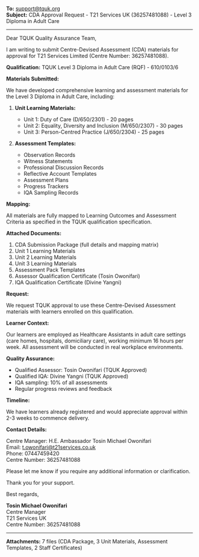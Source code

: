 **To:** support@tquk.org  
**Subject:** CDA Approval Request - T21 Services UK (36257481088) - Level 3 Diploma in Adult Care

---

Dear TQUK Quality Assurance Team,

I am writing to submit Centre-Devised Assessment (CDA) materials for approval for T21 Services Limited (Centre Number: 36257481088).

**Qualification:** TQUK Level 3 Diploma in Adult Care (RQF) - 610/0103/6

**Materials Submitted:**

We have developed comprehensive learning and assessment materials for the Level 3 Diploma in Adult Care, including:

1. **Unit Learning Materials:**
   - Unit 1: Duty of Care (D/650/2301) - 20 pages
   - Unit 2: Equality, Diversity and Inclusion (M/650/2307) - 30 pages
   - Unit 3: Person-Centred Practice (J/650/2304) - 25 pages

2. **Assessment Templates:**
   - Observation Records
   - Witness Statements
   - Professional Discussion Records
   - Reflective Account Templates
   - Assessment Plans
   - Progress Trackers
   - IQA Sampling Records

**Mapping:**

All materials are fully mapped to Learning Outcomes and Assessment Criteria as specified in the TQUK qualification specification.

**Attached Documents:**

1. CDA Submission Package (full details and mapping matrix)
2. Unit 1 Learning Materials
3. Unit 2 Learning Materials
4. Unit 3 Learning Materials
5. Assessment Pack Templates
6. Assessor Qualification Certificate (Tosin Owonifari)
7. IQA Qualification Certificate (Divine Yangni)

**Request:**

We request TQUK approval to use these Centre-Devised Assessment materials with learners enrolled on this qualification.

**Learner Context:**

Our learners are employed as Healthcare Assistants in adult care settings (care homes, hospitals, domiciliary care), working minimum 16 hours per week. All assessment will be conducted in real workplace environments.

**Quality Assurance:**

- Qualified Assessor: Tosin Owonifari (TQUK Approved)
- Qualified IQA: Divine Yangni (TQUK Approved)
- IQA sampling: 10% of all assessments
- Regular progress reviews and feedback

**Timeline:**

We have learners already registered and would appreciate approval within 2-3 weeks to commence delivery.

**Contact Details:**

Centre Manager: H.E. Ambassador Tosin Michael Owonifari  
Email: t.owonifari@t21services.co.uk  
Phone: 07447459420  
Centre Number: 36257481088

Please let me know if you require any additional information or clarification.

Thank you for your support.

Best regards,

**Tosin Michael Owonifari**  
Centre Manager  
T21 Services UK  
Centre Number: 36257481088

---

**Attachments:** 7 files (CDA Package, 3 Unit Materials, Assessment Templates, 2 Staff Certificates)
